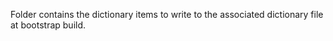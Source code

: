 Folder contains the dictionary items to write to the associated dictionary file at bootstrap build.
 